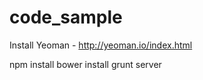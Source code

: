 code_sample
===========

Install Yeoman - http://yeoman.io/index.html

npm install
bower install
grunt server
